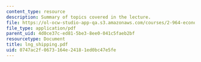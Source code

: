 ```yaml
---
content_type: resource
description: Summary of topics covered in the lecture.
file: https://ol-ocw-studio-app-qa.s3.amazonaws.com/courses/2-964-economics-of-marine-transportation-industries-fall-2006/0747ac2f0673164e24181ed0bc47e5fe_lng_shipping.pdf
file_type: application/pdf
parent_uid: 4d0ce37c-ed81-5be3-8ee0-041c5faeb2bf
resourcetype: Document
title: lng_shipping.pdf
uid: 0747ac2f-0673-164e-2418-1ed0bc47e5fe
---
```

